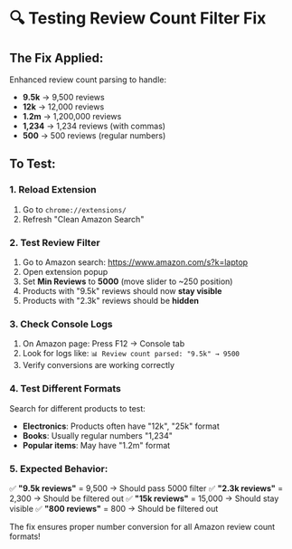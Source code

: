# 🔍 Testing Review Count Filter Fix

## The Fix Applied:
Enhanced review count parsing to handle:
- **9.5k** → 9,500 reviews
- **12k** → 12,000 reviews  
- **1.2m** → 1,200,000 reviews
- **1,234** → 1,234 reviews (with commas)
- **500** → 500 reviews (regular numbers)

## To Test:

### 1. Reload Extension
1. Go to `chrome://extensions/`
2. Refresh "Clean Amazon Search"

### 2. Test Review Filter
1. Go to Amazon search: https://www.amazon.com/s?k=laptop
2. Open extension popup
3. Set **Min Reviews** to **5000** (move slider to ~250 position)
4. Products with "9.5k" reviews should now **stay visible**
5. Products with "2.3k" reviews should be **hidden**

### 3. Check Console Logs
1. On Amazon page: Press F12 → Console tab
2. Look for logs like: `📊 Review count parsed: "9.5k" → 9500`
3. Verify conversions are working correctly

### 4. Test Different Formats
Search for different products to test:
- **Electronics**: Products often have "12k", "25k" format
- **Books**: Usually regular numbers "1,234"
- **Popular items**: May have "1.2m" format

### 5. Expected Behavior:
✅ **"9.5k reviews"** = 9,500 → Should pass 5000 filter
✅ **"2.3k reviews"** = 2,300 → Should be filtered out
✅ **"15k reviews"** = 15,000 → Should stay visible
✅ **"800 reviews"** = 800 → Should be filtered out

The fix ensures proper number conversion for all Amazon review count formats!